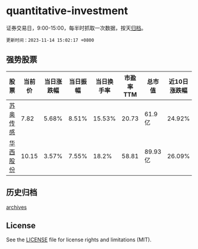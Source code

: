 # quantitative-investment

证券交易日，9:00-15:00，每半时抓取一次数据，按天[归档](archives)。

`更新时间：2023-11-14 15:02:17 +0800`

## 强势股票

|股票|当前价|当日涨跌幅|当日振幅|当日换手率|市盈率TTM|总市值|近10日涨跌幅|
|----|----|----|----|----|----|----|----|
|[苏奥传感](https://xueqiu.com/S/SZ300507)|7.82|5.68%|8.51%|15.53%|20.73|61.9亿|24.92%|
|[华西股份](https://xueqiu.com/S/SZ000936)|10.15|3.57%|7.55%|18.2%|58.81|89.93亿|26.09%|

## 历史归档

[archives](archives)

## License

See the [LICENSE](LICENSE) file for license rights and limitations (MIT).